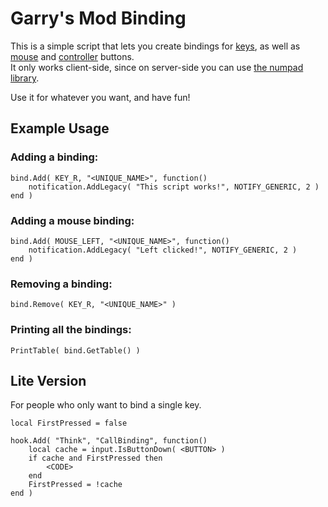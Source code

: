 # Garry's Mod Binding
This is a simple script that lets you create bindings for [keys](https://wiki.garrysmod.com/page/Enums/KEY), as well as [mouse](https://wiki.garrysmod.com/page/Enums/MOUSE) and [controller](https://wiki.garrysmod.com/page/Enums/JOYSTICK) buttons.  
It only works client-side, since on server-side you can use [the numpad library](http://wiki.garrysmod.com/page/Category:numpad).

Use it for whatever you want, and have fun!

## Example Usage
### Adding a binding:
```
bind.Add( KEY_R, "<UNIQUE_NAME>", function()
    notification.AddLegacy( "This script works!", NOTIFY_GENERIC, 2 )
end )
```
### Adding a mouse binding:
```
bind.Add( MOUSE_LEFT, "<UNIQUE_NAME>", function()
    notification.AddLegacy( "Left clicked!", NOTIFY_GENERIC, 2 )
end )
```
### Removing a binding:
```
bind.Remove( KEY_R, "<UNIQUE_NAME>" )
```
### Printing all the bindings:
```
PrintTable( bind.GetTable() )
```

## Lite Version
For people who only want to bind a single key.
```
local FirstPressed = false

hook.Add( "Think", "CallBinding", function()
	local cache = input.IsButtonDown( <BUTTON> )
	if cache and FirstPressed then
		<CODE>
	end
	FirstPressed = !cache
end )
```
